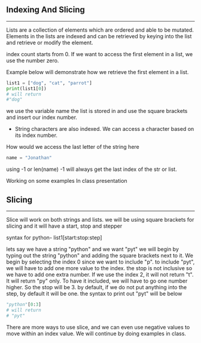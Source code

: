 ## Indexing And Slicing
___

Lists are a collection of elements which are ordered and able to be mutated. Elements in the lists are indexed and can be retrieved by keying into the list and retrieve or modify the element.

index count starts from 0. If we want to access the first element in a list, we use the number zero.

Example below will demonstrate how we retrieve the first element in a list.

```python
list1 = ["dog", "cat", "parrot"]
print(list1[0])
# will return 
#"dog"
```

we use the variable name the list is stored in and use the square brackets and insert our index number. 

* String characters are also indexed. We can access a character based on its index number.

How would we access the last letter of the string here
```python
name = "Jonathan"
```

using -1 or len(name) -1 will always get the last index of the str or list.

Working on some examples
In class presentation


## Slicing
___
Slice will work on both strings and lists. we will be using square brackets for slicing and it will have a start, stop and stepper

syntax for python- list1[start:stop:step]

lets say we have a string "python" and we want "pyt" we will begin by typing out the string "python" and adding the square brackets next to it. We begin by selecting the index 0 since we want to include "p". to include "pyt", we will have to add one more value to the index. the stop is not inclusive so we have to add one extra number. If we use the index 2, it will not return "t". It will return "py" only. To have it included, we will have to go one number higher. So the stop will be 3. by default, if we do not put anything into the step, by default it will be one.
 the syntax to print out "pyt" will be below

 ```python
 "python"[0:3]
 # will return 
 # "pyt"
 ```

 There are more ways to use slice, and we can even use negative values to move within an index value. We will continue by doing examples in class.
